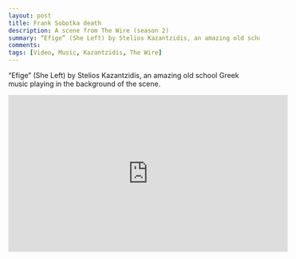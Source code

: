```yaml
---
layout: post
title: Frank Sobotka death
description: A scene from The Wire (season 2)
summary: “Efige” (She Left) by Stelios Kazantzidis, an amazing old school Greek music playing in the background of the scene.
comments: 
tags: [Video, Music, Kazantzidis, The Wire]
---
```


“Efige” (She Left) by Stelios Kazantzidis, an amazing old school Greek music playing in the background of the scene.

<div class="youtube-embed-container">
	<iframe width="560" height="315" src="https://www.youtube.com/embed/JBfxY8auhhI" title="YouTube video player" frameborder="0" allow="accelerometer; autoplay; clipboard-write; encrypted-media; gyroscope; picture-in-picture" allowfullscreen></iframe>
</div>